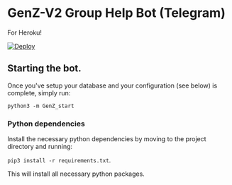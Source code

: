 # GenZ-V2 Group Help Bot (Telegram)


For Heroku!

[![Deploy](https://www.herokucdn.com/deploy/button.svg)](https://heroku.com/deploy?template=https://github.com/CodePoltergeist-Dev/GenZV2-group-help-bot)

## Starting the bot.

Once you've setup your database and your configuration (see below) is complete, simply run:

`python3 -m GenZ_start`



### Python dependencies

Install the necessary python dependencies by moving to the project directory and running:

`pip3 install -r requirements.txt`.

This will install all necessary python packages.

